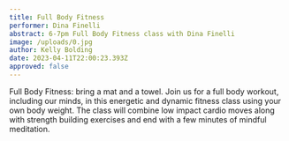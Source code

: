 ```yaml
---
title: Full Body Fitness
performer: Dina Finelli
abstract: 6-7pm Full Body Fitness class with Dina Finelli
image: /uploads/0.jpg
author: Kelly Bolding
date: 2023-04-11T22:00:23.393Z
approved: false
---
```

Full Body Fitness: bring a mat and a towel. Join us for a full body workout, including our minds, in this energetic and dynamic fitness class using your own body weight. The class will combine low impact cardio moves along with strength building exercises and end with a few minutes of mindful meditation.